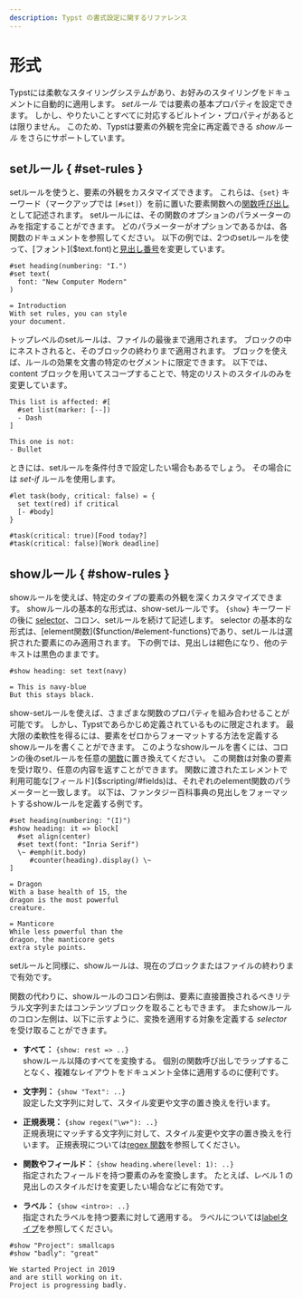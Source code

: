 ```yaml
---
description: Typst の書式設定に関するリファレンス
---
```


# 形式

Typstには柔軟なスタイリングシステムがあり、お好みのスタイリングをドキュメントに自動的に適用します。
_setルール_ では要素の基本プロパティを設定できます。
しかし、やりたいことすべてに対応するビルトイン・プロパティがあるとは限りません。
このため、Typstは要素の外観を完全に再定義できる _showルール_ をさらにサポートしています。

## setルール { #set-rules }

setルールを使うと、要素の外観をカスタマイズできます。
これらは、`{set}` キーワード（マークアップでは `[#set]`）を前に置いた要素関数への[関数呼び出し]($function)として記述されます。
setルールには、その関数のオプションのパラメーターのみを指定することができます。
どのパラメーターがオプションであるかは、各関数のドキュメントを参照してください。
以下の例では、2つのsetルールを使って、[フォント]($text.font)と[見出し番号]($heading.numbering)を変更しています。

```example
#set heading(numbering: "I.")
#set text(
  font: "New Computer Modern"
)

= Introduction
With set rules, you can style
your document.
```

トップレベルのsetルールは、ファイルの最後まで適用されます。
ブロックの中にネストされると、そのブロックの終わりまで適用されます。
ブロックを使えば、ルールの効果を文書の特定のセグメントに限定できます。
以下では、content ブロックを用いてスコープすることで、特定のリストのスタイルのみを変更しています。

```example
This list is affected: #[
  #set list(marker: [--])
  - Dash
]

This one is not:
- Bullet
```

ときには、setルールを条件付きで設定したい場合もあるでしょう。
その場合には _set-if_ ルールを使用します。

```example
#let task(body, critical: false) = {
  set text(red) if critical
  [- #body]
}

#task(critical: true)[Food today?]
#task(critical: false)[Work deadline]
```

## showルール { #show-rules }

showルールを使えば、特定のタイプの要素の外観を深くカスタマイズできます。
showルールの基本的な形式は、show-setルールです。
`{show}` キーワードの後に [selector]($selector)、コロン、setルールを続けて記述します。
selector の基本的な形式は、[element関数]($function/#element-functions)であり、setルールは選択された要素にのみ適用されます。
下の例では、見出しは紺色になり、他のテキストは黒色のままです。

```example
#show heading: set text(navy)

= This is navy-blue
But this stays black.
```

show-setルールを使えば、さまざまな関数のプロパティを組み合わせることが可能です。
しかし、Typstであらかじめ定義されているものに限定されます。
最大限の柔軟性を得るには、要素をゼロからフォーマットする方法を定義するshowルールを書くことができます。
このようなshowルールを書くには、コロンの後のsetルールを任意の[関数]($function)に置き換えてください。
この関数は対象の要素を受け取り、任意の内容を返すことができます。
関数に渡されたエレメントで利用可能な[フィールド]($scripting/#fields)は、それぞれのelement関数のパラメーターと一致します。
以下は、ファンタジー百科事典の見出しをフォーマットするshowルールを定義する例です。

```example
#set heading(numbering: "(I)")
#show heading: it => block[
  #set align(center)
  #set text(font: "Inria Serif")
  \~ #emph(it.body)
     #counter(heading).display() \~
]

= Dragon
With a base health of 15, the
dragon is the most powerful
creature.

= Manticore
While less powerful than the
dragon, the manticore gets
extra style points.
```

setルールと同様に、showルールは、現在のブロックまたはファイルの終わりまで有効です。

関数の代わりに、showルールのコロン右側は、要素に直接置換されるべきリテラル文字列またはコンテンツブロックを取ることもできます。
またshowルールのコロン左側は、以下に示すように、変換を適用する対象を定義する _selector_ を受け取ることができます。

- **すべて：** `{show: rest => ..}` \
  showルール以降のすべてを変換する。
  個別の関数呼び出しでラップすることなく、複雑なレイアウトをドキュメント全体に適用するのに便利です。

- **文字列：** `{show "Text": ..}` \
  設定した文字列に対して、スタイル変更や文字の置き換えを行います。

- **正規表現：** `{show regex("\w+"): ..}` \
  正規表現にマッチする文字列に対して、スタイル変更や文字の置き換えを行います。
  正規表現については[regex 関数]($regex)を参照してください。

- **関数やフィールド：** `{show heading.where(level: 1): ..}` \
  指定されたフィールドを持つ要素のみを変換します。
  たとえば、レベル 1 の見出しのスタイルだけを変更したい場合などに有効です。

- **ラベル：** `{show <intro>: ..}` \
  指定されたラベルを持つ要素に対して適用する。
  ラベルについては[labelタイプ]($label)を参照してください。

```example
#show "Project": smallcaps
#show "badly": "great"

We started Project in 2019
and are still working on it.
Project is progressing badly.
```
